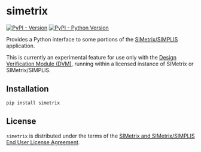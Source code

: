 # simetrix

[![PyPI - Version](https://img.shields.io/pypi/v/simetrix.svg)](https://pypi.org/project/simetrix)
[![PyPI - Python Version](https://img.shields.io/pypi/pyversions/simetrix.svg)](https://pypi.org/project/simetrix)

Provides a Python interface to some portions of the [SIMetrix/SIMPLIS](https://www.simetrix.co.uk) application.

This is currently an experimental feature for use only with the [Design Verification Module (DVM)](https://www.simplistechnologies.com/product/dvm), running within a licensed instance of SIMetrix or SIMetrix/SIMPLIS.

## Installation

```console
pip install simetrix
```

## License

`simetrix` is distributed under the terms of the [SIMetrix and SIMetrix/SIMPLIS End User License Agreement](https://www.simetrix.co.uk/eula.html).

